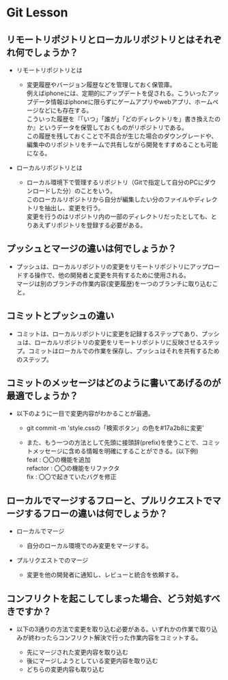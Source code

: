 # Git Lesson

## リモートリポジトリとローカルリポジトリとはそれぞれ何でしょうか？

- リモートリポジトリとは
  - 変更履歴やバージョン履歴などを管理しておく保管庫。<br>
例えばiphoneには、定期的にアップデートを促される。こういったアップデータ情報はiphoneに限らずにゲームアプリやwebアプリ、ホームページなどにも存在する。<br>
こういった履歴を『「いつ」「誰が」「どのディレクトリを」書き換えたのか』というデータを保管しておくものがリポジトリである。<br>
この履歴を残しておくことで不具合が生じた場合のダウングレードや、編集中のリポジトリをチームで共有しながら開発をすすめることも可能になる。

- ローカルリポジトリとは
  - ローカル環境下で管理するリポジトリ（Gitで指定して自分のPCにダウンロードした分）のことをいう。<br>
このローカルリポジトリから自分が編集したい分のファイルやディレクトリを抽出し、変更を行う。<br>
変更を行うのはリポジトリ内の一部のディレクトリだったとしても、とりあえずリポジトリを登録する必要がある。
## プッシュとマージの違いは何でしょうか？

- プッシュは、ローカルリポジトリの変更をリモートリポジトリにアップロードする操作で、他の開発者と変更を共有するために使用される。<br>マージは別のブランチの作業内容(変更履歴)を一つのブランチに取り込むこと。

## コミットとプッシュの違い

- コミットは、ローカルリポジトリに変更を記録するステップであり、プッシュは、ローカルリポジトリの変更をリモートリポジトリに反映させるステップ。コミットはローカルでの作業を保存し、プッシュはそれを共有するためのステップ。

## コミットのメッセージはどのように書いてあげるのが最適でしょうか？

- 以下のように一目で変更内容がわかることが最適。
  - git commit -m 'style.cssの「検索ボタン」の色を#17a2b8に変更'<br>
  
  - また、もう一つの方法として先頭に接頭辞(prefix)を使うことで、コミットメッセージに含める情報を明確にすることができる。(以下例)<br>
  feat : 〇〇の機能を追加<br>
  refactor : 〇〇の機能をリファクタ<br>
  fix : 〇〇で起きていたバグを修正

## ローカルでマージするフローと、プルリクエストでマージするフローの違いは何でしょうか？

- ローカルでマージ
  - 自分のローカル環境でのみ変更をマージする。

- プルリクエストでのマージ 
  - 変更を他の開発者に通知し、レビューと統合を依頼する。
## コンフリクトを起こしてしまった場合、どう対処すべきですか？
  - 以下の3通りの方法で変更を取り込む必要がある。いずれかの作業で取り込みが終わったらコンフリクト解決で行った作業内容をコミットする。

    - 先にマージされた変更内容を取り込む
    - 後にマージしようとしている変更内容を取り込む
    - どちらの変更内容も取り込む